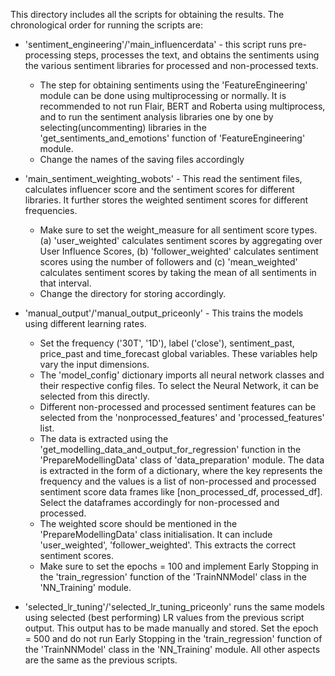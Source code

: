 This directory includes all the scripts for obtaining the results. The chronological order for running the scripts are:

- 'sentiment_engineering'/'main_influencerdata' - this script runs pre-processing steps, processes the text, and obtains the sentiments using the various sentiment libraries for processed and non-processed texts.
  - The step for obtaining sentiments using the 'FeatureEngineering' module can be done using multiprocessing or normally. It is recommended to not run Flair, BERT and Roberta using multiprocess, and to run the sentiment analysis libraries one by one by selecting(uncommenting) libraries in the 'get_sentiments_and_emotions' function of 'FeatureEngineering' module.
  - Change the names of the saving files accordingly

- 'main_sentiment_weighting_wobots' - This read the sentiment files, calculates influencer score and the sentiment scores for different libraries. It further stores the weighted sentiment scores for different frequencies.
  - Make sure to set the weight_measure for all sentiment score types. (a) 'user_weighted' calculates sentiment scores by aggregating over User Influence Scores, (b) 'follower_weighted' calculates sentiment scores using the number of followers and (c) 'mean_weighted' calculates sentiment scores by taking the mean of all sentiments in that interval.
  - Change the directory for storing accordingly.
  
- 'manual_output'/'manual_output_priceonly' - This trains the models using different learning rates.
  - Set the frequency ('30T', '1D'), label ('close'), sentiment_past, price_past and time_forecast global variables. These variables help vary the input dimensions.
  - The 'model_config' dictionary imports all neural network classes and their respective config files. To select the Neural Network, it can be selected from this directly.
  - Different non-processed and processed sentiment features can be selected from the 'nonprocessed_features' and 'processed_features' list.
  - The data is extracted using the 'get_modelling_data_and_output_for_regression' function in the 'PrepareModellingData' class of 'data_preparation' module. The data is extracted in the form of a dictionary, where the key represents the frequency and the values is a list of non-processed and processed sentiment score data frames like [non_processed_df, processed_df]. Select the dataframes accordingly for non-processed and processed.
  - The weighted score should be mentioned in the 'PrepareModellingData' class initialisation. It can include 'user_weighted', 'follower_weighted'. This extracts the correct sentiment scores.
  - Make sure to set the epochs = 100 and implement Early Stopping in the 'train_regression' function of the 'TrainNNModel' class in the 'NN_Training' module.
  
- 'selected_lr_tuning'/'selected_lr_tuning_priceonly' runs the same models using selected (best performing) LR values from the previous script output. This output has to be made manually and stored. Set the epoch = 500 and do not run Early Stopping in the 'train_regression' function of the 'TrainNNModel' class in the 'NN_Training' module. All other aspects are the same as the previous scripts.
